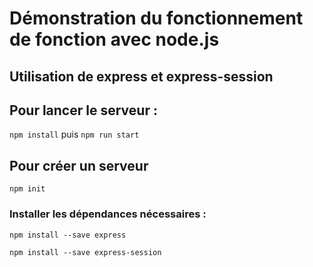 # Démonstration du fonctionnement de fonction avec node.js

##  Utilisation de express et express-session

## Pour lancer le serveur : 

`npm install` puis `npm run start`



## Pour créer un serveur

`npm init`

### Installer les dépendances nécessaires :

`npm install --save express`

`npm install --save express-session`
